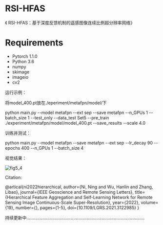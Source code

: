 # RSI-HFAS
《 RSI-HFAS：基于深度反馈机制的遥感图像连续比例超分辨率网络》

# Requirements

* Pytorch 1.1.0
* Python 3.6
* numpy
* skimage
* imageio
* cv2  


运行示例：

将model_400.pt放在./eperiment/metafpn/model/下

python main.py --model metafpn --ext sep  --save metafpn --n_GPUs 1 --batch_size 1 --test_only --data_test Set5 --pre_train  ./experiment/metafpn/model/model_400.pt  --save_results --scale 4.0

训练并测试：

python main.py --model metafpn --save metafpn --ext sep --lr_decay 90 --epochs 400 --n_GPUs 1 --batch_size 4

视觉结果：

![fig5_4](https://user-images.githubusercontent.com/58589797/236726207-66d12176-043f-4c18-bd93-0f8fa1abfbf3.png)


Citation:

@artical{ni2022hierarchical,
  author={Ni, Ning and Wu, Hanlin and Zhang, Libao},
  journal={IEEE Geoscience and Remote Sensing Letters}, 
  title={Hierarchical Feature Aggregation and Self-Learning Network for Remote Sensing Image Continuous-Scale Super-Resolution}, 
  year={2022},
  volume={19},
  number={},
  pages={1-5},
  doi={10.1109/LGRS.2021.3122985}
 }
 
 持续更新中……………………………………………………………………………………
